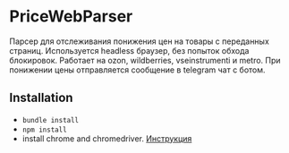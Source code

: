 # PriceWebParser
Парсер для отслеживания понижения цен на товары с переданных страниц. Используется headless браузер, без попыток обхода блокировок.
Работает на ozon, wildberries, vseinstrumenti и metro.
При понижении цены отправляется сообщение в telegram чат с ботом.

## Installation

- `bundle install`
- `npm install`
- install chrome and chromedriver. [Инструкция](https://skolo.online/documents/webscrapping/)